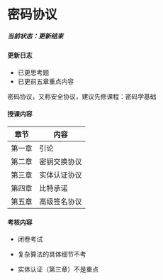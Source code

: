 # 密码协议

##### 当前状态：更新结束

#### 更新日志

* 已更思考题
* 已更前五章重点内容

密码协议，又称安全协议，建议先修课程：密码学基础

#### 授课内容

| 章节  | 内容     |
| --- | ------ |
| 第一章 | 引论     |
| 第二章 | 密钥交换协议 |
| 第三章 | 实体认证协议 |
| 第四章 | 比特承诺   |
| 第五章 | 高级签名协议 |

#### 考核内容

* 闭卷考试

* 复杂算法的具体细节不考

* 实体认证（第三章）不是重点